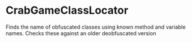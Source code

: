 # CrabGameClassLocator
Finds the name of obfuscated classes using known method and variable names. Checks these against an older deobfuscated version
